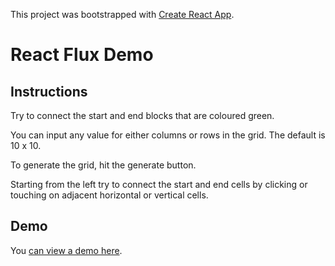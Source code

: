 This project was bootstrapped with [Create React App](https://github.com/facebookincubator/create-react-app).

# React Flux Demo

## Instructions

Try to connect the start and end blocks that are coloured green.

You can input any value for either columns or rows in the grid. The default is 10 x 10.

To generate the grid, hit the generate button.

Starting from the left try to connect the start and end cells by clicking or touching on adjacent horizontal or vertical cells.

## Demo

You [can view a demo here](http://dev.danlobo.co.uk/devproto/react-gridster-demo/build/).